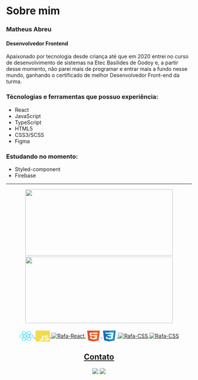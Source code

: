 <div align="left">
  <h1>Sobre mim</h1>
  <h3>Matheus Abreu</h3>
  <h4>Desenvolvedor Frontend</h4>
  <p>Apaixonado por tecnologia desde criança até que em 2020 entrei no curso de desenvolvimento de sistemas na Etec Basilides de Godoy e, a partir desse momento, não parei mais de programar e entrar mais a fundo nesse mundo, ganhando o certificado de melhor Desenvolvedor Front-end da turma.</p>
  
  <h3>Técnologias e ferramentas que possuo experiência:</h3>
  <ul>
    <li>React</li>
    <li>JavaScript</li>
    <li>TypeScript</li>
    <li>HTML5</li>
    <li>CSS3/SCSS</li>
    <li>Figma</li>
  </ul>
  
  <h3>Estudando no momento:</h3>
  <ul>
    <li>Styled-component</li>
    <li>Firebase</li>
  </ul>
</div>

<hr/>
<div align="center">
  <a href="https://github.com/MthAbreu">
  <img height="180em" width="400px" src="https://github-readme-stats.vercel.app/api?username=MatheusAbreuTech&show_icons=true&theme=vue-dark&include_all_commits=true&count_private=true"/>
  <img height="180em" width="400px" src="https://github-readme-stats.vercel.app/api/top-langs/?username=MatheusAbreuTech&layout=compact&langs_count=7&hide=java, csharp&theme=vue-dark"/>
</div>
<div style="display: inline_block" align="center"><br>
  <img align="center" alt="Rafa-React" height="30" width="40" src="https://raw.githubusercontent.com/devicons/devicon/master/icons/react/react-original.svg">
  <img align="center" alt="Rafa-Js" height="30" width="40" src="https://raw.githubusercontent.com/devicons/devicon/master/icons/javascript/javascript-plain.svg">
  <img align="center" alt="Rafa-React" height="30" width="40" src="https://cdn.jsdelivr.net/gh/devicons/devicon/icons/typescript/typescript-original.svg" />       
  <img align="center" alt="Rafa-HTML" height="30" width="40" src="https://raw.githubusercontent.com/devicons/devicon/master/icons/html5/html5-original.svg">
  <img align="center" alt="Rafa-CSS" height="30" width="40" src="https://raw.githubusercontent.com/devicons/devicon/master/icons/css3/css3-original.svg">
  <img align="center" alt="Rafa-CSS" height="30" width="40" src="https://cdn.jsdelivr.net/gh/devicons/devicon/icons/firebase/firebase-plain-wordmark.svg" />
  <img align="center" alt="Rafa-CSS" height="30" width="40" src="https://cdn.jsdelivr.net/gh/devicons/devicon/icons/figma/figma-original.svg" />
</div> 

<h2 align="center">Contato</h2>
<div align="center">
  <a href = "mailto:matheusabreutech@gmail.com"><img src="https://img.shields.io/badge/-Gmail-%23333?style=for-the-badge&logo=gmail&logoColor=white" target="_blank"></a>
  <a href="https://www.linkedin.com/in/MatheusAbreuTech/" target="_blank"><img src="https://img.shields.io/badge/-LinkedIn-%230077B5?style=for-the-badge&logo=linkedin&logoColor=white" target="_blank"></a>     
</div>


